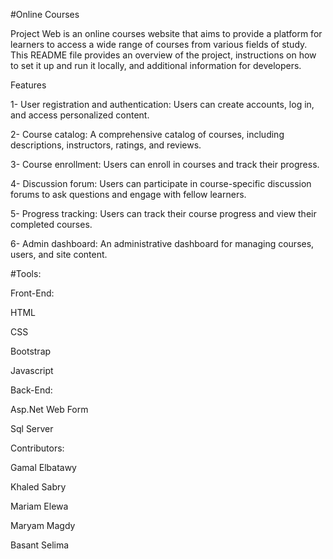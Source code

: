 #Online Courses

Project Web is an online courses website that aims to provide a platform for learners to access a wide range of courses from various fields of study. This README file provides an overview of the project, instructions on how to set it up and run it locally, and additional information for developers.

Features

1- User registration and authentication: Users can create accounts, log in, and access personalized content.


2- Course catalog: A comprehensive catalog of courses, including descriptions, instructors, ratings, and reviews.


3- Course enrollment: Users can enroll in courses and track their progress.


4- Discussion forum: Users can participate in course-specific discussion forums to ask questions and engage with fellow learners.


5- Progress tracking: Users can track their course progress and view their completed courses.


6- Admin dashboard: An administrative dashboard for managing courses, users, and site content.


#Tools:

Front-End:

HTML

CSS

Bootstrap

Javascript

Back-End:

Asp.Net Web Form 

Sql Server

Contributors:

Gamal  Elbatawy

Khaled Sabry

Mariam Elewa

Maryam Magdy

Basant Selima
